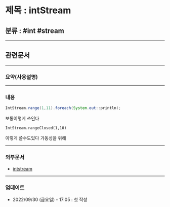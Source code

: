# 제목 : intStream

## 분류 : #int #stream

---
## 관련문서

----
### 요약(사용설명)

---
### 내용
```Java
IntStream.range(1,11).foreach(System.out::println);
```
보통이렇게 쓰인다
```
IntStream.rangeClosed(1,10)

```
이렇게 쓸수도있다 가동성을 위해

----
### 외부문서
- [intstream](https://m.blog.naver.com/myca11/221386518751)

----
### 업데이트
-  2022/09/30 (금요일) - 17:05 : 첫 작성







